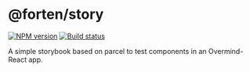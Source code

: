 # @forten/story

[![NPM version][npm-image]][npm-url]
[![Build status][travis-image]][travis-url]

[npm-image]: https://img.shields.io/npm/v/@forten/story.svg?style=flat
[npm-url]: https://npmjs.org/package/@forten/story
[travis-image]: https://img.shields.io/travis/fortenjs/forten.svg?style=flat
[travis-url]: https://travis-ci.org/fortenjs/forten

A simple storybook based on parcel to test components in an Overmind-React app.
